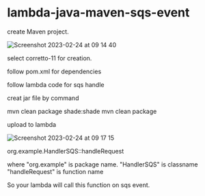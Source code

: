 # lambda-java-maven-sqs-event

create Maven project.

![Screenshot 2023-02-24 at 09 14 40](https://user-images.githubusercontent.com/14834867/221127132-3ddad29e-01e5-4cae-a46f-0743bafa75b3.png)

select corretto-11 for creation.

follow pom.xml for dependencies

follow lambda code for sqs handle

creat jar file by command

mvn clean package shade:shade
mvn clean package

upload to lambda

 ![Screenshot 2023-02-24 at 09 17 15](https://user-images.githubusercontent.com/14834867/221127647-4b542315-0a04-4de8-ad03-b99ba90bf393.png)

org.example.HandlerSQS::handleRequest

where "org.example" is package name.
"HandlerSQS" is classname
"handleRequest" is function name

So your lambda will call this function on sqs event.
